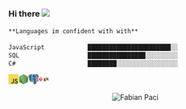 ### Hi there <img src="https://media.giphy.com/media/hvRJCLFzcasrR4ia7z/giphy.gif" width="25px">

<!--
**FabianPaci/Fabianpaci** is a ✨ _special_ ✨ repository because its `README.md` (this file) appears on your GitHub profile.
Here are some ideas to get you started:
- 🔭 I’m currently working on ...
- 🌱 I’m currently learning ...
- 👯 I’m looking to collaborate on ...
- 🤔 I’m looking for help with ...
- 💬 Ask me about ...
- 📫 How to reach me: ...
- 😄 Pronouns: ...
- ⚡ Fun fact: ...
-->
```text
**Languages im confident with with**

JavaScript            ███████████████████████░░
SQL                   ████████████████░░░░░░░░░
C#                    ████████░░░░░░░░░░░░░░░░░
```
<code><img height="20" src="https://raw.githubusercontent.com/github/explore/80688e429a7d4ef2fca1e82350fe8e3517d3494d/topics/javascript/javascript.png"></code><code><img height="20" src="https://raw.githubusercontent.com/github/explore/80688e429a7d4ef2fca1e82350fe8e3517d3494d/topics/nodejs/nodejs.png"></code><code><img height="20" src="https://raw.githubusercontent.com/github/explore/80688e429a7d4ef2fca1e82350fe8e3517d3494d/topics/postgresql/postgresql.png"></code><code><img height="20" src="https://raw.githubusercontent.com/github/explore/80688e429a7d4ef2fca1e82350fe8e3517d3494d/topics/git/git.png"></code>
<p align="center"> <img src="https://github-readme-stats.vercel.app/api?username=Fabianpaci&show_icons=true&theme=dracula" alt="Fabian Paci" />
